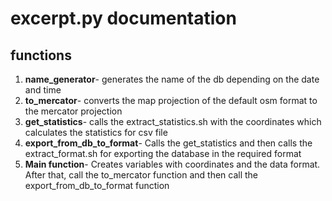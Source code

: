 # excerpt.py documentation

## functions

1. **name_generator**- generates the name of the db depending on the date and time
2. **to_mercator**- converts the map projection of the default osm format to the mercator projection
3. **get_statistics**- calls the extract_statistics.sh with the coordinates which calculates the statistics for csv file
4. **export_from_db_to_format**- Calls the get_statistics and then calls the extract_format.sh for exporting the database in the required format
5. **Main function**- Creates variables with coordinates and the data format. After that, call the to_mercator function and then call the export_from_db_to_format function
